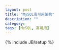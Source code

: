 ```yaml
---
layout: post
title: "MySQL高可用架构"
description: ""
category: 
tags: [MySQL, 高可用]
---
```

{% include JB/setup %}
